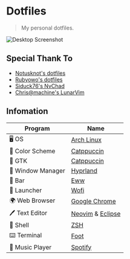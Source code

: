 # Dotfiles
> My personal dotfiles.

![Desktop Screenshot]()

## Special Thank To
- [Notusknot's dotfiles](https://github.com/notusknot/dotfiles-nix)
- [Rubyowo's dotfiles](https://github.com/rubyowo/dotfiles)
- [Siduck76's NvChad](https://github.com/NvChad/NvChad)
- [Chris@machine's LunarVim](https://github.com/LunarVim/LunarVim)

## Infomation
| Program           | Name                                                                                                                         |
| ----------------- | ---------------------------------------------------------------------------------------------------------------------------- |
| 🖥️ OS              | [Arch Linux](https://github.com/archlinux)                                                                                  |
| 🎨 Color Scheme    | [Catppuccin](https://github.com/catppuccin/)                                                                                |
| 👔 GTK             | [Catppuccin](https://github.com/catppuccin/gtk)                                                                             |
| 🚀 Window Manager  | [Hyprland](https://github.com/hyprwm/Hyprland)                                                                              |
| 🚧 Bar             | [Eww](https://github.com/elkowar/eww)                                                                                       |
| 💾 Launcher        | [Wofi](https://hg.sr.ht/~scoopta/wofi)                                                                                      |
| 🌍 Web Browser     | [Google Chrome](https://www.google.com/chrome/)                                                                             |
| 🖊️ Text Editor     | [Neovim](https://github.com/neovim/neovim) & [Eclipse](https://github.com/eclipse)                                          |
| 🐚 Shell           | [ZSH](https://github.com/zsh-users/zsh)                                                                                     |
| ⌨️ Terminal        | [Foot](https://codeberg.org/dnkl/foot)                                                                                      |
| 🎵 Music Player    | [Spotify](https://github.com/spotify)                                                                                       |

